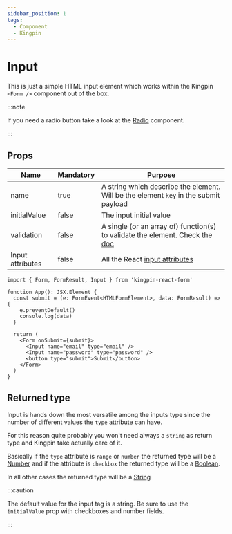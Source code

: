 ```yaml
---
sidebar_position: 1
tags:
  - Component
  - Kingpin
---
```


# Input

This is just a simple HTML input element which works within the Kingpin
`<Form />` component out of the box.

:::note

If you need a radio button take a look at the [Radio](./Radio.mdx) component.

:::

## Props

| Name             | Mandatory | Purpose                                                                                           |
| ---------------- | --------- | ------------------------------------------------------------------------------------------------- |
| name             | true      | A string which describe the element. Will be the element `key` in the submit payload              |
| initialValue     | false     | The input initial value                                                                           |
| validation       | false     | A single (or an array of) function(s) to validate the element. Check the [doc](../validation.mdx) |
| Input attributes | false     | All the React [input attributes](https://react.dev/reference/react-dom/components/input#props)    |

```tsx
import { Form, FormResult, Input } from 'kingpin-react-form'

function App(): JSX.Element {
  const submit = (e: FormEvent<HTMLFormElement>, data: FormResult) => {
    e.preventDefault()
    console.log(data)
  }

  return (
    <Form onSubmit={submit}>
      <Input name="email" type="email" />
      <Input name="password" type="password" />
      <button type="submit">Submit</button>
    </Form>
  )
}
```

## Returned type

Input is hands down the most versatile among the inputs type since the number of different
values the `type` attribute can have.

For this reason quite probably you won't need always a `string` as return type and Kingpin
take actually care of it.

Basically if the `type` attribute is `range` or `number` the returned type will be a
[Number](https://developer.mozilla.org/en-US/docs/Web/JavaScript/Reference/Global_Objects/Number)
and if the attribute is `checkbox` the returned type will be a
[Boolean](https://developer.mozilla.org/en-US/docs/Web/JavaScript/Reference/Global_Objects/Boolean).

In all other cases the returned type will be a
[String](https://developer.mozilla.org/en-US/docs/Web/JavaScript/Reference/Global_Objects/String)

:::caution

The default value for the input tag is a string. Be sure to use the `initialValue` prop with checkboxes and number fields.

:::
